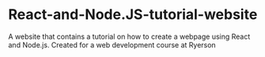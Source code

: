 # React-and-Node.JS-tutorial-website
A website that contains a tutorial on how to create a webpage using React and Node.js. Created for a web development course at Ryerson
